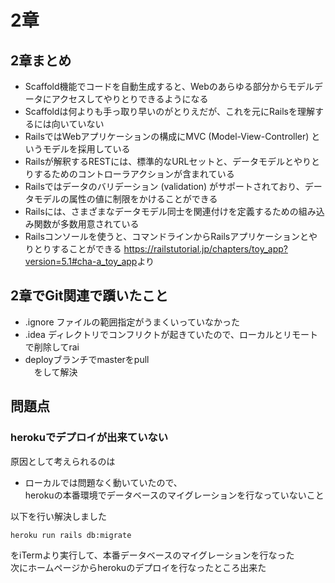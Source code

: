 # 2章
## 2章まとめ
- Scaffold機能でコードを自動生成すると、Webのあらゆる部分からモデルデータにアクセスしてやりとりできるようになる
- Scaffoldは何よりも手っ取り早いのがとりえだが、これを元にRailsを理解するには向いていない
- RailsではWebアプリケーションの構成にMVC (Model-View-Controller) というモデルを採用している
- Railsが解釈するRESTには、標準的なURLセットと、データモデルとやりとりするためのコントローラアクションが含まれている
- Railsではデータのバリデーション (validation) がサポートされており、データモデルの属性の値に制限をかけることができる
- Railsには、さまざまなデータモデル同士を関連付けを定義するための組み込み関数が多数用意されている
- Railsコンソールを使うと、コマンドラインからRailsアプリケーションとやりとりすることができる
<https://railstutorial.jp/chapters/toy_app?version=5.1#cha-a_toy_app>より

## 2章でGit関連で躓いたこと

- .ignore ファイルの範囲指定がうまくいっていなかった
- .idea ディレクトリでコンフリクトが起きていたので、ローカルとリモートで削除してrai
- deployブランチでmasterをpull\
　をして解決

## 問題点
### herokuでデプロイが出来ていない
原因として考えられるのは
- ローカルでは問題なく動いていたので、\
herokuの本番環境でデータベースのマイグレーションを行なっていないこと

以下を行い解決しました

    heroku run rails db:migrate
をiTermより実行して、本番データベースのマイグレーションを行なった\
次にホームページからherokuのデプロイを行なったところ出来た
